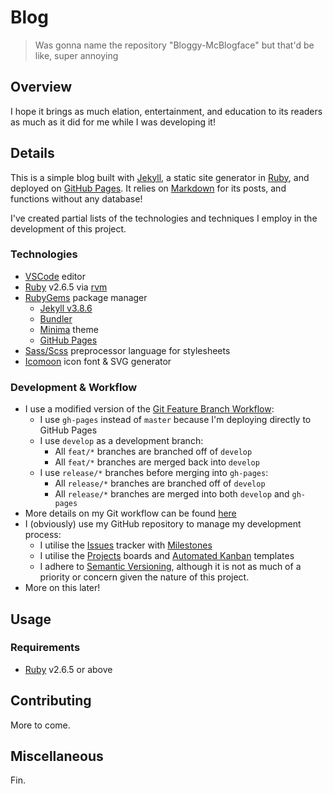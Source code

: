 # Blog

> Was gonna name the repository "Bloggy-McBlogface" but that'd be like, super annoying




## Overview

I hope it brings as much elation, entertainment, and education to its readers as much as it did for me while I was developing it!




## Details

This is a simple blog built with [Jekyll][jekyll-site], a static site generator in [Ruby][ruby-site], and deployed on [GitHub Pages][gh-pages].  It relies on [Markdown][markdown-wiki] for its posts, and functions without any database!

I've created partial lists of the technologies and techniques I employ in the development of this project.


### Technologies

 - [VSCode][vscode-site] editor
 - [Ruby][ruby-site] v2.6.5 via [rvm][rvm-site]
 - [RubyGems][rubygems-site] package manager
   - [Jekyll v3.8.6][jekyll-3.8.6-repo]
   - [Bundler][bundler-site]
   - [Minima][minima-repo] theme
   - [GitHub Pages][gh-pages-gem]
 - [Sass/Scss][sass-site] preprocessor language for stylesheets
 - [Icomoon][icomoon-site] icon font & SVG generator


### Development & Workflow

 - I use a modified version of the [Git Feature Branch Workflow](https://www.atlassian.com/git/tutorials/comparing-workflows/feature-branch-workflow):
   - I use `gh-pages` instead of `master` because I'm deploying directly to GitHub Pages
   - I use `develop` as a development branch:
     - All `feat/*` branches are branched off of `develop`
     - All `feat/*` branches are merged back into `develop`
   - I use `release/*` branches before merging into `gh-pages`:
     - All `release/*` branches are branched off of `develop`
     - All `release/*` branches are merged into both `develop` and `gh-pages`
 - More details on my Git workflow can be found [here](https://nvie.com/posts/a-successful-git-branching-model/)
 - I (obviously) use my GitHub repository to manage my development process:
   - I utilise the [Issues](https://github.com/loljoho/blog/issues) tracker with [Milestones](https://github.com/loljoho/blog/milestones)
   - I utilise the [Projects](https://github.com/loljoho/blog/projects) boards and [Automated Kanban](https://help.github.com/en/articles/about-project-boards) templates
   - I adhere to [Semantic Versioning](https://semver.org/), although it is not as much of a priority or concern given the nature of this project.
 - More on this later!




## Usage


### Requirements

 - [Ruby][ruby-site] v2.6.5 or above




## Contributing

More to come.




## Miscellaneous

Fin.




[ruby-site]:https://www.ruby-lang.org/en/
[jekyll-site]:https://jekyllrb.com/
[gh-pages]:https://pages.github.com/
[markdown-wiki]:https://en.wikipedia.org/wiki/Markdown

[vscode-site]:https://code.visualstudio.com/
[rvm-site]:https://rvm.io/
[jekyll-3.8.6-repo]:https://github.com/jekyll/jekyll/tree/v3.8.6
[bundler-site]:https://bundler.io/
[rubygems-site]:https://rubygems.org/
[gh-pages-gem]:https://github.com/github/pages-gem
[minima-repo]:https://github.com/jekyll/minima
[sass-site]:https://sass-lang.com/
[icomoon-site]:https://icomoon.io